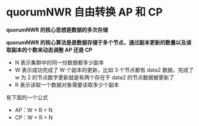 # quorumNWR 自由转换 AP 和 CP
**quorumNWR 的核心思想是数据的多次存储**

**quorumNWR 的核心算法是是数据存储于多个节点，通过副本更新的数量以及读取副本的个数来动态调整 AP 还是 CP**

- N 表示集群中的同一份数据都多少副本
- W 表示成功完成了 W 个副本的更新，比如 3 个节点都有 data2 数据，完成了 w 为 2 的节点数字更新就是有两个存在于 data2 的节点数据被更新了
- R 表示读取一个数据对象需要读取多少个副本

有下面的一个公式
- AP：W + R < N
- CP：W + R > N